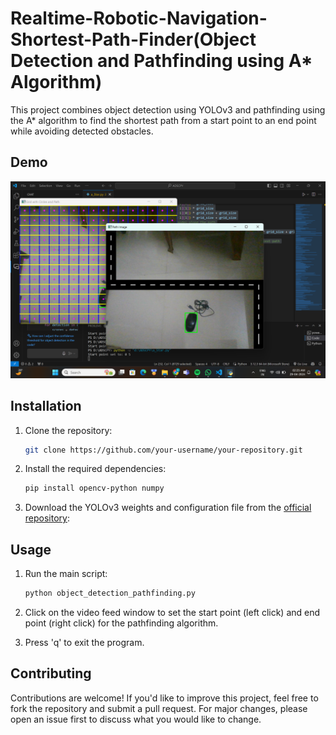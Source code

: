 # Realtime-Robotic-Navigation-Shortest-Path-Finder(Object Detection and Pathfinding using A* Algorithm)


This project combines object detection using YOLOv3 and pathfinding using the A* algorithm to find the shortest path from a start point to an end point while avoiding detected obstacles.

## Demo

![Demo](demo1.png)

## Installation

1. Clone the repository:

    ```bash
    git clone https://github.com/your-username/your-repository.git
    ```

2. Install the required dependencies:

    ```bash
    pip install opencv-python numpy
    ```

3. Download the YOLOv3 weights and configuration file from the [official repository](https://pjreddie.com/darknet/yolo/):

## Usage

1. Run the main script:

    ```bash
    python object_detection_pathfinding.py
    ```

2. Click on the video feed window to set the start point (left click) and end point (right click) for the pathfinding algorithm.

3. Press 'q' to exit the program.

## Contributing

Contributions are welcome! If you'd like to improve this project, feel free to fork the repository and submit a pull request. For major changes, please open an issue first to discuss what you would like to change.

